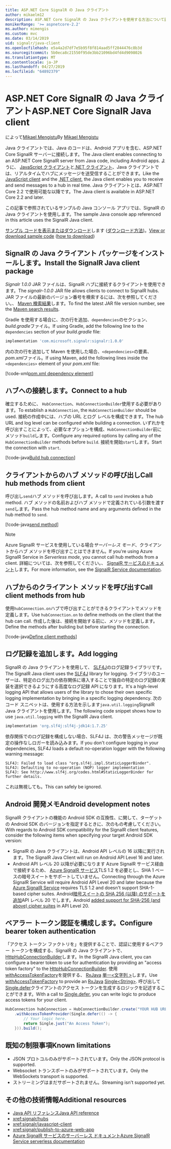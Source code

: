```yaml
---
title: ASP.NET Core SignalR の Java クライアント
author: mikaelm12
description: ASP.NET Core SignalR の Java クライアントを使用する方法について説明します。
monikerRange: '>= aspnetcore-2.2'
ms.author: mimengis
ms.custom: mvc
ms.date: 03/14/2019
uid: signalr/java-client
ms.openlocfilehash: e5a4a2d7df7e5b95f8f814aad5ff2844476c8b3d
ms.sourcegitcommit: 5b0eca8c21550f95de3bb21096bd4fd4d9098026
ms.translationtype: MT
ms.contentlocale: ja-JP
ms.lasthandoff: 04/27/2019
ms.locfileid: "64892379"
---
```

# <a name="aspnet-core-signalr-java-client"></a><span data-ttu-id="c1d46-103">ASP.NET Core SignalR の Java クライアント</span><span class="sxs-lookup"><span data-stu-id="c1d46-103">ASP.NET Core SignalR Java client</span></span>

<span data-ttu-id="c1d46-104">によって[Mikael Mengistu](https://twitter.com/MikaelM_12)</span><span class="sxs-lookup"><span data-stu-id="c1d46-104">By [Mikael Mengistu](https://twitter.com/MikaelM_12)</span></span>

<span data-ttu-id="c1d46-105">Java クライアントでは、Java のコードは、Android アプリを含む、ASP.NET Core SignalR サーバーに接続します。</span><span class="sxs-lookup"><span data-stu-id="c1d46-105">The Java client enables connecting to an ASP.NET Core SignalR server from Java code, including Android apps.</span></span> <span data-ttu-id="c1d46-106">ように、 [JavaScript クライアント](xref:signalr/javascript-client)と[.NET クライアント](xref:signalr/dotnet-client)、Java クライアントでは、リアルタイムでハブにメッセージを送受信することができます。</span><span class="sxs-lookup"><span data-stu-id="c1d46-106">Like the [JavaScript client](xref:signalr/javascript-client) and the [.NET client](xref:signalr/dotnet-client), the Java client enables you to receive and send messages to a hub in real time.</span></span> <span data-ttu-id="c1d46-107">Java クライアントとは、ASP.NET Core 2.2 で使用可能な以降です。</span><span class="sxs-lookup"><span data-stu-id="c1d46-107">The Java client is available in ASP.NET Core 2.2 and later.</span></span>

<span data-ttu-id="c1d46-108">この記事で参照されているサンプルの Java コンソール アプリでは、SignalR の Java クライアントを使用します。</span><span class="sxs-lookup"><span data-stu-id="c1d46-108">The sample Java console app referenced in this article uses the SignalR Java client.</span></span>

<span data-ttu-id="c1d46-109">[サンプル コードを表示またはダウンロード](https://github.com/aspnet/AspNetCore.Docs/tree/master/aspnetcore/signalr/java-client/sample)します ([ダウンロード方法](xref:index#how-to-download-a-sample))。</span><span class="sxs-lookup"><span data-stu-id="c1d46-109">[View or download sample code](https://github.com/aspnet/AspNetCore.Docs/tree/master/aspnetcore/signalr/java-client/sample) ([how to download](xref:index#how-to-download-a-sample))</span></span>

## <a name="install-the-signalr-java-client-package"></a><span data-ttu-id="c1d46-110">SignalR の Java クライアント パッケージをインストールします。</span><span class="sxs-lookup"><span data-stu-id="c1d46-110">Install the SignalR Java client package</span></span>

<span data-ttu-id="c1d46-111">*Signalr 1.0.0* JAR ファイルは、SignalR ハブに接続するクライアントを使用できます。</span><span class="sxs-lookup"><span data-stu-id="c1d46-111">The *signalr-1.0.0* JAR file allows clients to connect to SignalR hubs.</span></span> <span data-ttu-id="c1d46-112">JAR ファイルの最新のバージョン番号を検索するには、次を参照してください。、 [Maven 検索結果](https://search.maven.org/search?q=g:com.microsoft.signalr%20AND%20a:signalr)します。</span><span class="sxs-lookup"><span data-stu-id="c1d46-112">To find the latest JAR file version number, see the [Maven search results](https://search.maven.org/search?q=g:com.microsoft.signalr%20AND%20a:signalr).</span></span>

<span data-ttu-id="c1d46-113">Gradle を使用する場合に、次の行を追加、`dependencies`のセクション、 *build.gradle*ファイル。</span><span class="sxs-lookup"><span data-stu-id="c1d46-113">If using Gradle, add the following line to the `dependencies` section of your *build.gradle* file:</span></span>

```gradle
implementation 'com.microsoft.signalr:signalr:1.0.0'
```

<span data-ttu-id="c1d46-114">内の次の行を追加して Maven を使用した場合、`<dependencies>`の要素、 *pom.xml*ファイル。</span><span class="sxs-lookup"><span data-stu-id="c1d46-114">If using Maven, add the following lines inside the `<dependencies>` element of your *pom.xml* file:</span></span>

[!code-xml[pom.xml dependency element](java-client/sample/pom.xml?name=snippet_dependencyElement)]

## <a name="connect-to-a-hub"></a><span data-ttu-id="c1d46-115">ハブへの接続します。</span><span class="sxs-lookup"><span data-stu-id="c1d46-115">Connect to a hub</span></span>

<span data-ttu-id="c1d46-116">確立するために、 `HubConnection`、`HubConnectionBuilder`使用する必要があります。</span><span class="sxs-lookup"><span data-stu-id="c1d46-116">To establish a `HubConnection`, the `HubConnectionBuilder` should be used.</span></span> <span data-ttu-id="c1d46-117">接続の作成中には、ハブの URL とログ レベルを構成できます。</span><span class="sxs-lookup"><span data-stu-id="c1d46-117">The hub URL and log level can be configured while building a connection.</span></span> <span data-ttu-id="c1d46-118">いずれかを呼び出すことによって、必要なオプションを構成、`HubConnectionBuilder`前にメソッド`build`します。</span><span class="sxs-lookup"><span data-stu-id="c1d46-118">Configure any required options by calling any of the `HubConnectionBuilder` methods before `build`.</span></span> <span data-ttu-id="c1d46-119">接続を開始`start`します。</span><span class="sxs-lookup"><span data-stu-id="c1d46-119">Start the connection with `start`.</span></span>

[!code-java[Build hub connection](java-client/sample/src/main/java/Chat.java?range=16-17)]

## <a name="call-hub-methods-from-client"></a><span data-ttu-id="c1d46-120">クライアントからのハブ メソッドの呼び出し</span><span class="sxs-lookup"><span data-stu-id="c1d46-120">Call hub methods from client</span></span>

<span data-ttu-id="c1d46-121">呼び出し`send`ハブ メソッドを呼び出します。</span><span class="sxs-lookup"><span data-stu-id="c1d46-121">A call to `send` invokes a hub method.</span></span> <span data-ttu-id="c1d46-122">ハブ メソッドの名前およびハブ メソッドで定義されている引数を渡す`send`します。</span><span class="sxs-lookup"><span data-stu-id="c1d46-122">Pass the hub method name and any arguments defined in the hub method to `send`.</span></span>

[!code-java[send method](java-client/sample/src/main/java/Chat.java?range=28)]

> [!NOTE]
> <span data-ttu-id="c1d46-123">Azure SignalR サービスを使用している場合*サーバーレス モード*、クライアントからハブ メソッドを呼び出すことはできません。</span><span class="sxs-lookup"><span data-stu-id="c1d46-123">If you're using Azure SignalR Service in *Serverless mode*, you cannot call hub methods from a client.</span></span> <span data-ttu-id="c1d46-124">詳細については、次を参照してください。、 [SignalR サービスのドキュメント](/azure/azure-signalr/signalr-concept-serverless-development-config)します。</span><span class="sxs-lookup"><span data-stu-id="c1d46-124">For more information, see the [SignalR Service documentation](/azure/azure-signalr/signalr-concept-serverless-development-config).</span></span>

## <a name="call-client-methods-from-hub"></a><span data-ttu-id="c1d46-125">ハブからのクライアント メソッドを呼び出す</span><span class="sxs-lookup"><span data-stu-id="c1d46-125">Call client methods from hub</span></span>

<span data-ttu-id="c1d46-126">使用`hubConnection.on`ハブで呼び出すことができるクライアントでメソッドを定義します。</span><span class="sxs-lookup"><span data-stu-id="c1d46-126">Use `hubConnection.on` to define methods on the client that the hub can call.</span></span> <span data-ttu-id="c1d46-127">作成した後は、接続を開始する前に、メソッドを定義します。</span><span class="sxs-lookup"><span data-stu-id="c1d46-127">Define the methods after building but before starting the connection.</span></span>

[!code-java[Define client methods](java-client/sample/src/main/java/Chat.java?range=19-21)]

## <a name="add-logging"></a><span data-ttu-id="c1d46-128">ログ記録を追加します。</span><span class="sxs-lookup"><span data-stu-id="c1d46-128">Add logging</span></span>

<span data-ttu-id="c1d46-129">SignalR の Java クライアントを使用して、 [SLF4J](https://www.slf4j.org/)のログ記録ライブラリです。</span><span class="sxs-lookup"><span data-stu-id="c1d46-129">The SignalR Java client uses the [SLF4J](https://www.slf4j.org/) library for logging.</span></span> <span data-ttu-id="c1d46-130">ライブラリのユーザーは、特定のログ出力の依存関係に導入することで独自の特定のログ記録の実装を選択できるようにする高度なログ記録 API になります。</span><span class="sxs-lookup"><span data-stu-id="c1d46-130">It's a high-level logging API that allows users of the library to chose their own specific logging implementation by bringing in a specific logging dependency.</span></span> <span data-ttu-id="c1d46-131">次のコード スニペットは、使用する方法を示します`java.util.logging`SignalR Java クライアントを使用します。</span><span class="sxs-lookup"><span data-stu-id="c1d46-131">The following code snippet shows how to use `java.util.logging` with the SignalR Java client.</span></span>

```gradle
implementation 'org.slf4j:slf4j-jdk14:1.7.25'
```

<span data-ttu-id="c1d46-132">依存関係でのログ記録を構成しない場合、SLF4J は、次の警告メッセージが既定の操作なしロガーを読み込みます。</span><span class="sxs-lookup"><span data-stu-id="c1d46-132">If you don't configure logging in your dependencies, SLF4J loads a default no-operation logger with the following warning message:</span></span>

```
SLF4J: Failed to load class "org.slf4j.impl.StaticLoggerBinder".
SLF4J: Defaulting to no-operation (NOP) logger implementation
SLF4J: See http://www.slf4j.org/codes.html#StaticLoggerBinder for further details.
```

<span data-ttu-id="c1d46-133">これは無視しても。</span><span class="sxs-lookup"><span data-stu-id="c1d46-133">This can safely be ignored.</span></span>

## <a name="android-development-notes"></a><span data-ttu-id="c1d46-134">Android 開発メモ</span><span class="sxs-lookup"><span data-stu-id="c1d46-134">Android development notes</span></span>

<span data-ttu-id="c1d46-135">SignalR クライアントの機能の Android SDK の互換性、に関して、ターゲットの Android SDK のバージョンを指定するときに、次のもの考慮してください。</span><span class="sxs-lookup"><span data-stu-id="c1d46-135">With regards to Android SDK compatibility for the SignalR client features, consider the following items when specifying your target Android SDK version:</span></span>

* <span data-ttu-id="c1d46-136">SignalR の Java クライアントは、Android API レベルの 16 以降に実行されます。</span><span class="sxs-lookup"><span data-stu-id="c1d46-136">The SignalR Java Client will run on Android API Level 16 and later.</span></span>
* <span data-ttu-id="c1d46-137">Android API レベル 20 以降が必要になります Azure SignalR サービス経由で接続するため、 [Azure SignalR サービス](/azure/azure-signalr/signalr-overview)TLS 1.2 を必要とし、SHA 1 ベースの暗号スイートをサポートしていません。</span><span class="sxs-lookup"><span data-stu-id="c1d46-137">Connecting through the Azure SignalR Service will require Android API Level 20 and later because the [Azure SignalR Service](/azure/azure-signalr/signalr-overview) requires TLS 1.2 and doesn't support SHA-1-based cipher suites.</span></span> <span data-ttu-id="c1d46-138">Android[暗号スイートの SHA 256 (以降) のサポートを追加](https://developer.android.com/reference/javax/net/ssl/SSLSocket)API レベル 20 でします。</span><span class="sxs-lookup"><span data-stu-id="c1d46-138">Android [added support for SHA-256 (and above) cipher suites](https://developer.android.com/reference/javax/net/ssl/SSLSocket) in API Level 20.</span></span>

## <a name="configure-bearer-token-authentication"></a><span data-ttu-id="c1d46-139">ベアラー トークン認証を構成します。</span><span class="sxs-lookup"><span data-stu-id="c1d46-139">Configure bearer token authentication</span></span>

<span data-ttu-id="c1d46-140">「アクセス トークン ファクトリを」を提供することで、認証に使用するベアラー トークンを構成する、SignalR の Java クライアントで、 [HttpHubConnectionBuilder](/java/api/com.microsoft.signalr._http_hub_connection_builder?view=aspnet-signalr-java)します。</span><span class="sxs-lookup"><span data-stu-id="c1d46-140">In the SignalR Java client, you can configure a bearer token to use for authentication by providing an "access token factory" to the [HttpHubConnectionBuilder](/java/api/com.microsoft.signalr._http_hub_connection_builder?view=aspnet-signalr-java).</span></span> <span data-ttu-id="c1d46-141">使用[withAccessTokenFactory](/java/api/com.microsoft.signalr._http_hub_connection_builder.withaccesstokenprovider?view=aspnet-signalr-java#com_microsoft_signalr__http_hub_connection_builder_withAccessTokenProvider_Single_String__)を提供する、 [RxJava](https://github.com/ReactiveX/RxJava) [単一\<文字列 >](http://reactivex.io/documentation/single.html)します。</span><span class="sxs-lookup"><span data-stu-id="c1d46-141">Use [withAccessTokenFactory](/java/api/com.microsoft.signalr._http_hub_connection_builder.withaccesstokenprovider?view=aspnet-signalr-java#com_microsoft_signalr__http_hub_connection_builder_withAccessTokenProvider_Single_String__) to provide an [RxJava](https://github.com/ReactiveX/RxJava) [Single\<String>](http://reactivex.io/documentation/single.html).</span></span> <span data-ttu-id="c1d46-142">呼び出して[Single.defer](http://reactivex.io/RxJava/javadoc/io/reactivex/Single.html#defer-java.util.concurrent.Callable-)クライアントのアクセス トークンを生成するロジックを記述することができます。</span><span class="sxs-lookup"><span data-stu-id="c1d46-142">With a call to [Single.defer](http://reactivex.io/RxJava/javadoc/io/reactivex/Single.html#defer-java.util.concurrent.Callable-), you can write logic to produce access tokens for your client.</span></span>

```java
HubConnection hubConnection = HubConnectionBuilder.create("YOUR HUB URL HERE")
    .withAccessTokenProvider(Single.defer(() -> {
        // Your logic here.
        return Single.just("An Access Token");
    })).build();
```

## <a name="known-limitations"></a><span data-ttu-id="c1d46-143">既知の制限事項</span><span class="sxs-lookup"><span data-stu-id="c1d46-143">Known limitations</span></span>

* <span data-ttu-id="c1d46-144">JSON プロトコルのみがサポートされています。</span><span class="sxs-lookup"><span data-stu-id="c1d46-144">Only the JSON protocol is supported.</span></span>
* <span data-ttu-id="c1d46-145">Websocket トランスポートのみがサポートされています。</span><span class="sxs-lookup"><span data-stu-id="c1d46-145">Only the WebSockets transport is supported.</span></span>
* <span data-ttu-id="c1d46-146">ストリーミングはまだサポートされません。</span><span class="sxs-lookup"><span data-stu-id="c1d46-146">Streaming isn't supported yet.</span></span>

## <a name="additional-resources"></a><span data-ttu-id="c1d46-147">その他の技術情報</span><span class="sxs-lookup"><span data-stu-id="c1d46-147">Additional resources</span></span>

* [<span data-ttu-id="c1d46-148">Java API リファレンス</span><span class="sxs-lookup"><span data-stu-id="c1d46-148">Java API reference</span></span>](/java/api/com.microsoft.signalr?view=aspnet-signalr-java)
* <xref:signalr/hubs>
* <xref:signalr/javascript-client>
* <xref:signalr/publish-to-azure-web-app>
* [<span data-ttu-id="c1d46-149">Azure SignalR サービスのサーバーレス ドキュメント</span><span class="sxs-lookup"><span data-stu-id="c1d46-149">Azure SignalR Service serverless documentation</span></span>](/azure/azure-signalr/signalr-concept-serverless-development-config)
